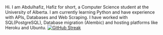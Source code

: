 Hi. I am Abdulhafiz, Hafiz for short, a Computer Science student at the University of Alberta. 
I am currently learning Python and have experience with APIs, Databases and Web Scraping.
I have worked with SQL(PostgreSQL), Database migration (Alembic) and hosting platforms like Heroku and Ubuntu.
[![GitHub Streak](https://github-readme-streak-stats.herokuapp.com?user=Haaffiiizzz&theme=highcontrast&hide_border=true)](https://git.io/streak-stats)
